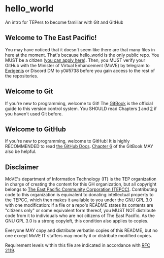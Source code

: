 # hello_world
An intro for TEPers to become familiar with Git and GitHub

## Welcome to The East Pacific!
You may have noticed that it doesn't seem like there are that many files in here at the moment. That's because hello_world is the only public repo. You MUST be a citizen ([you can apply here](https://tep.li/citizenship)). Then, you MUST verify your GitHub with the Minister of Virtual Enhancement (MoVE) by telegram to [Evrigenis](https://www.nationstates.net/nation=evrigenis) or Discord DM to y0#5738 before you gain access to the rest of the repositories.

## Welcome to Git
If you're new to programming, welcome to Git! The [GitBook](https://git-scm.com/book/en/v2) is the official guide to this version control system. You SHOULD read Chapters [1](https://git-scm.com/book/en/v2/Getting-Started-About-Version-Control) and [2](https://git-scm.com/book/en/v2/Getting-Started-Git-Basics) if you haven't used Git before.

## Welcome to GitHub
If you're new to programming, welcome to GitHub! It is highly RECOMMENDED to read [the GitHub Docs](https://docs.github.com/en/github/getting-started-with-github). [Chapter 6](https://git-scm.com/book/en/v2/GitHub-Account-Setup-and-Configuration) of the GitBook MAY also be helpful.

## Disclaimer
MoVE's department of Information Technology (IT) is the TEP organization in charge of creating the content for this GH organization, but all copyright belongs to [The East Pacific Community Corporation (TEPCC)](https://www.betterunite.com/theeastpacific). Contributing code to this organization is equivalent to donating intellectual property to the TEPCC, which then makes it available to you under the [GNU GPL 3.0](https://www.gnu.org/licenses/gpl-3.0.html) with one modification: if a file or a repo's README states its contents are "citizens only" or some equivalent form thereof, you MUST NOT distribute code from it to individuals who are not citizens of The East Pacific. As the GNU GPL 3.0 is a strong copyleft, this condition also applies to copies.

Everyone MAY copy and distribute verbatim copies of this README, but no one except MoVE IT staffers may modify it or distribute modified copies.

Requirement levels within this file are indicated in accordance with [RFC 2119](https://tools.ietf.org/html/rfc2119).

